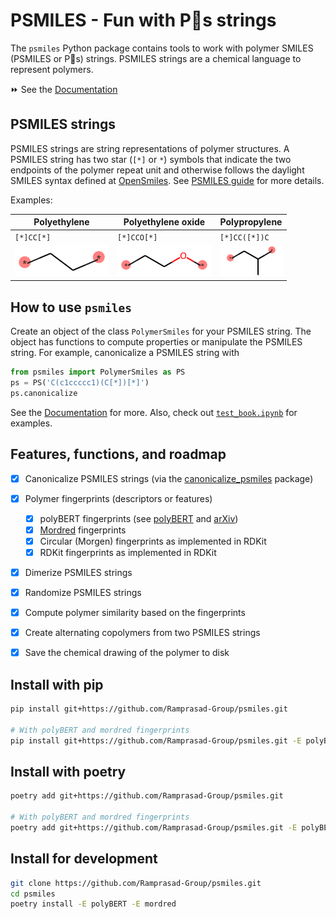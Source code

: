 # PSMILES - Fun with P🙂s strings

The `psmiles` Python package contains tools to work with polymer SMILES (PSMILES or P🙂s) strings. PSMILES strings are a chemical language to represent polymers.

⏩ See the [Documentation](https://psmiles.readthedocs.io/)

## PSMILES strings

PSMILES strings are string representations of polymer structures. A PSMILES string has two star (`[*]` or `*`) symbols that indicate the two endpoints of the polymer repeat unit and otherwise follows the daylight SMILES syntax defined at [OpenSmiles](http://opensmiles.org/opensmiles.html). See [PSMILES guide](https://www.polymergenome.org/guide/) for more details.

Examples:

 Polyethylene | Polyethylene oxide | Polypropylene |
|-|-|-|
| `[*]CC[*]` | `[*]CCO[*]` | `[*]CC([*])C` | 
| ![](docs/PE.png) | ![](docs/PEO.png) | ![](docs/PP.png) | 


## How to use `psmiles`


Create an object of the class `PolymerSmiles` for your PSMILES string. The object has functions to compute properties or manipulate the PSMILES string. For example, canonicalize a PSMILES string with

```python
from psmiles import PolymerSmiles as PS
ps = PS('C(c1ccccc1)(C[*])[*]')
ps.canonicalize
```

See the [Documentation](https://psmiles.readthedocs.io/) for more. Also, check out [`test_book.ipynb`](https://github.com/Ramprasad-Group/psmiles/blob/main/tests/test_book.ipynb) for examples.


## Features, functions, and roadmap

- [x] Canonicalize PSMILES strings (via the [canonicalize_psmiles](https://github.com/Ramprasad-Group/canonicalize_psmiles) package)
- [x] Polymer fingerprints (descriptors or features)
    - [x] polyBERT fingerprints (see [polyBERT](https://github.com/Ramprasad-Group/polyBERT) and [arXiv](https://arxiv.org/abs/2209.14803)) 
    - [x] [Mordred](https://github.com/mordred-descriptor/mordred) fingerprints
    - [x] Circular (Morgen) fingerprints as implemented in RDKit
    - [x] RDKit fingerprints as implemented in RDKit
- [x] Dimerize PSMILES strings
- [x] Randomize PSMILES strings
- [x] Compute polymer similarity based on the fingerprints
- [x] Create alternating copolymers from two PSMILES strings
- [x] Save the chemical drawing of the polymer to disk


## Install with pip


```bash
pip install git+https://github.com/Ramprasad-Group/psmiles.git

# With polyBERT and mordred fingerprints
pip install git+https://github.com/Ramprasad-Group/psmiles.git -E polyBERT -E mordred
```

## Install with poetry 

```bash
poetry add git+https://github.com/Ramprasad-Group/psmiles.git

# With polyBERT and mordred fingerprints
poetry add git+https://github.com/Ramprasad-Group/psmiles.git -E polyBERT -E mordred
```


## Install for development


```sh
git clone https://github.com/Ramprasad-Group/psmiles.git
cd psmiles
poetry install -E polyBERT -E mordred
```



